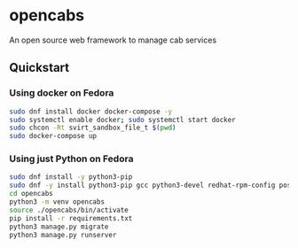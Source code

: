 # opencabs
An open source web framework to manage cab services

## Quickstart

### Using docker on Fedora

``` bash
sudo dnf install docker docker-compose -y
sudo systemctl enable docker; sudo systemctl start docker
sudo chcon -Rt svirt_sandbox_file_t $(pwd)
sudo docker-compose up
```

### Using just Python on Fedora

``` bash
sudo dnf install -y python3-pip
sudo dnf -y install python3-pip gcc python3-devel redhat-rpm-config postgresql-devel
cd opencabs
python3 -m venv opencabs
source ./opencabs/bin/activate
pip install -r requirements.txt 
python3 manage.py migrate
python3 manage.py runserver
```
